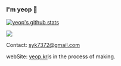 ### I'm yeop 👋
[![yeop's github stats](https://github-readme-stats.vercel.app/api?username=yeop-sang&show_icons=true)](https://github.com/yeop-sang)

[![](https://wakatime.com/share/@yeop/e3e120cd-48f3-449e-9103-ffa038228266.png)](https://wakatime.com/@yeop)

Contact: <a href = "mailto: yeop@soongsil.ac.kr">syk7372@gmail.com</a>

webSite: <a href = "http://yeop.kr">yeop.kr</a>is in the process of making.

<!--
**yeop-sang/yeop-sang** is a ✨ _special_ ✨ repository because its `README.md` (this file) appears on your GitHub profile.

Here are some ideas to get you started:

- 🔭 I’m currently working on ...
- 🌱 I’m currently learning ...
- 👯 I’m looking to collaborate on ...
- 🤔 I’m looking for help with ...
- 💬 Ask me about ...
- 📫 How to reach me: ...
- 😄 Pronouns: ...
- ⚡ Fun fact: ...
-->
